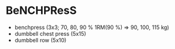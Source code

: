 # BeNCHPResS
* benchpress (3x3; 70, 80, 90 % 1RM(90 %) => 90, 100, 115 kg)
* dumbbell chest press (5x15)
* dumbbell row (5x10)
